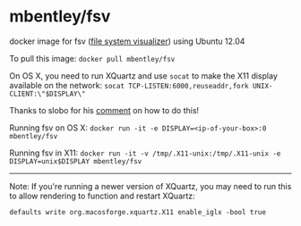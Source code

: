 mbentley/fsv
============

docker image for fsv ([file system visualizer](https://github.com/mcuelenaere/fsv)) using Ubuntu 12.04

To pull this image: `docker pull mbentley/fsv`

On OS X, you need to run XQuartz and use `socat` to make the X11 display available on the network: `socat TCP-LISTEN:6000,reuseaddr,fork UNIX-CLIENT:\"$DISPLAY\"`

Thanks to slobo for his [comment](https://github.com/docker/docker/issues/8710#issuecomment-71113263) on how to do this!

Running fsv on OS X: `docker run -it -e DISPLAY=<ip-of-your-box>:0 mbentley/fsv`

Running fsv in X11: `docker run -it -v /tmp/.X11-unix:/tmp/.X11-unix -e DISPLAY=unix$DISPLAY mbentley/fsv`

---

Note: If you're running a newer version of XQuartz, you may need to run this to allow rendering to function and restart XQuartz:

```
defaults write org.macosforge.xquartz.X11 enable_iglx -bool true
```
